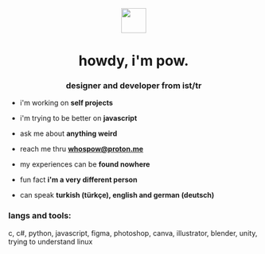 <div id="header" align="center">
  <img src="https://seeklogo.com/images/B/boykisser-logo-2C0766BE33-seeklogo.com.png" width="50"/>
</div><h1 align="center">howdy, i'm pow.</h1>
<h3 align="center">designer and developer from ist/tr</h1>



- i'm working on **self projects**

- i'm trying to be better on **javascript**

- ask me about **anything weird**

- reach me thru **whospow@proton.me**

- my experiences can be **found nowhere**

- fun fact **i'm a very different person**

- can speak **turkish (türkçe), english and german (deutsch)**

<h3 align="left">langs and tools:</h3>
c, c#, python, javascript, figma, photoshop, canva, illustrator, blender, unity, trying to understand linux



